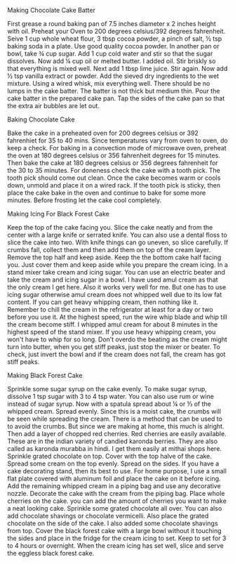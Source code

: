 Making Chocolate Cake Batter

First grease a round baking pan of 7.5 inches diameter x 2 inches height with oil. Preheat your
Oven to 200 degrees celsius/392 degrees fahrenheit.
Seive 1 cup whole wheat flour, 3 tbsp cocoa powder, a pinch of salt, ½ tsp baking soda in a plate. Use good quality cocoa powder.
In another pan or bowl, take ¾ cup sugar.
Add 1 cup cold water and stir so that the sugar dissolves.
Now add ¼ cup oil or melted butter. I added oil. Stir briskly so that everything is mixed well.
Next add 1 tbsp lime juice. Stir again.
Now add ½ tsp vanilla extract or powder.
Add the sieved dry ingredients to the wet mixture. Using a wired whisk, mix everything well.
There should be no lumps in the cake batter. The batter is not thick but medium thin.
Pour the cake batter in the prepared cake pan.
Tap the sides of the cake pan so that the extra air bubbles are let out.

Baking Chocolate Cake

Bake the cake in a preheated oven for 200 degrees celsius or 392 fahrenhiet for 35 to 40 mins. Since temperatures vary from oven to oven, do keep a check. 
For baking in a convection mode of microwave oven, preheat the oven at 180 degrees celsius or 356 fahrenheit degrees for 15 minutes. Then bake the cake at 180 degrees celsius or 356 degrees fahrenheit for the 30 to 35 minutes.
For doneness check the cake with a tooth pick. The tooth pick should come out clean. Once the cake becomes warm or cools down, unmold and place it on a wired rack. 
If the tooth pick is sticky, then place the cake bake in the oven and continue to bake for some more minutes. Before frosting let the cake cool completely.

Making Icing For Black Forest Cake

Keep the top of the cake facing you. Slice the cake neatly and from the center with a large knife or serrated knife. You can also use a dental floss to slice the cake into two. With knife things can go uneven, so slice carefully. If crumbs fall, collect them and then add them on top of the cream layer.
Remove the top half and keep aside. Keep the the bottom cake half facing you. Just cover them and keep aside while you prepare the cream icing.
In a stand mixer take cream and icing sugar. You can use an electric beater and take the cream and icing sugar in a bowl. I have used amul cream as that the only cream I get here. Also it works very well for me. But one has to use icing sugar otherwise amul cream does not whipped well due to its low fat content. If you can get heavy whipping cream, then nothing like it. Remember to chill the cream in the refrigerator at least for a day or two before you use it.
At the highest speed, run the wire whip blade and whip till the cream become stiff. I whipped amul cream for about 8 minutes in the highest speed of the stand mixer. If you use heavy whipping cream, you won't have to whip for so long. Don’t overdo the beating as the cream might turn into butter, when you get stiff peaks, just stop the mixer or beater. To check, just invert the bowl and if the cream does not fall, the cream has got stiff peaks.

Making Black Forest Cake

Sprinkle some sugar syrup on the cake evenly. To make sugar syrup, dissolve 1 tsp sugar with 3 to 4 tsp water. You can also use rum or wine instead of sugar syrup.
Now with a spatula spread about ¼ or ⅓ of the whipped cream.
Spread evenly. Since this is a moist cake, the crumbs will be seen while spreading the cream. There is a method that can be used to to avoid the crumbs. But since we are making at home, this much is alright.
Then add a layer of chopped red cherries. Red cherries are easily available. These are in the indian variety of candied karonda berries. They are also called as karonda murabba in hindi. I get them easily at mithai shops here.
Sprinkle grated chocolate on top.
Cover with the top halve of the cake.
Spread some cream on the top evenly. Spread on the sides. If you have a cake decorating stand, then its best to use. For home purpose, I use a small flat plate covered with aluminum foil and place the cake on it before icing.
Add the remaining whipped cream in a piping bag and use any decorative nozzle. Decorate the cake with the cream from the piping bag.
Place whole cherries on the cake. you can add the amount of cherries you want to make a neat looking cake.
Sprinkle some grated chocolate all over. You can also add chocolate shavings or chocolate vermicelli.
Also place the grated chocolate on the side of the cake. I also added some chocolate shavings from top.
Cover the black forest cake with a large bowl without it touching the sides and place in the fridge for the cream icing to set. Keep to set for 3 to 4 hours or overnight.
When the cream icing has set well, slice and serve the eggless black forest cake.
